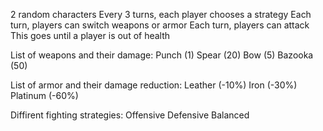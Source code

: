2 random characters
Every 3 turns, each player chooses a strategy
Each turn, players can switch weapons or armor
Each turn, players can attack
This goes until a player is out of health

List of weapons and their damage:
Punch (1)
Spear (20)
Bow (5)
Bazooka (50)

List of armor and their damage reduction:
Leather (-10%)
Iron (-30%)
Platinum (-60%)

Diffirent fighting strategies:
Offensive
Defensive
Balanced

